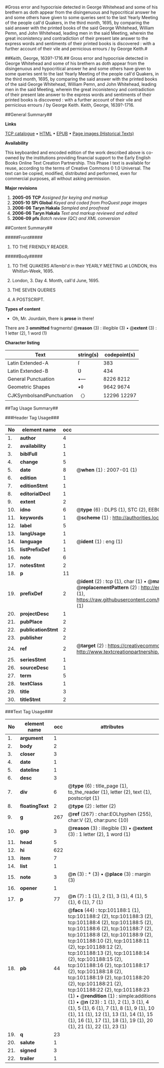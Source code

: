 #Gross error and hypocrisie detected in George Whitehead and some of his brethern as doth appear from the disingenuous and hypocritical answer he and some others have given to some queries sent to the last Yearly Meeting of the people call'd Quakers, in the third month, 1695, by comparing the said answer with the printed books of the said George Whitehead, William Pemn, and John Whitehead, leading men in the said Meeting, wherein the great inconistency and contradiction of their present late answer to the express words and sentiments of their printed books is discovered : with a further account of their vile and pernicious errours / by George Keith.#

##Keith, George, 1639?-1716.##
Gross error and hypocrisie detected in George Whitehead and some of his brethern as doth appear from the disingenuous and hypocritical answer he and some others have given to some queries sent to the last Yearly Meeting of the people call'd Quakers, in the third month, 1695, by comparing the said answer with the printed books of the said George Whitehead, William Pemn, and John Whitehead, leading men in the said Meeting, wherein the great inconistency and contradiction of their present late answer to the express words and sentiments of their printed books is discovered : with a further account of their vile and pernicious errours / by George Keith.
Keith, George, 1639?-1716.

##General Summary##

**Links**

[TCP catalogue](http://www.ota.ox.ac.uk/tcp/)  • 
[HTML](http://tei.it.ox.ac.uk/tcp/Texts-HTML/free/A47/A47149.html)  • 
[EPUB](http://tei.it.ox.ac.uk/tcp/Texts-EPUB/free/A47/A47149.epub) • 
[Page images (Historical Texts)](https://data.historicaltexts.jisc.ac.uk/view?pubId=eebo-13672807e&pageId=eebo-13672807e-101188-1)

**Availability**

This keyboarded and encoded edition of the
	       work described above is co-owned by the institutions
	       providing financial support to the Early English Books
	       Online Text Creation Partnership. This Phase I text is
	       available for reuse, according to the terms of Creative
	       Commons 0 1.0 Universal. The text can be copied,
	       modified, distributed and performed, even for
	       commercial purposes, all without asking permission.

**Major revisions**

1. __2005-05__ __TCP__ *Assigned for keying and markup*
1. __2005-10__ __SPi Global__ *Keyed and coded from ProQuest page images*
1. __2006-06__ __Taryn Hakala__ *Sampled and proofread*
1. __2006-06__ __Taryn Hakala__ *Text and markup reviewed and edited*
1. __2006-09__ __pfs__ *Batch review (QC) and XML conversion*

##Content Summary##

#####Front#####

1. TO THE FRIENDLY READER.

#####Body#####

1. TO THE QUAKERS Aſſembl'd in their YEARLY MEETING at LONDON, this Whitſun-Week, 1695.

1. London, 3. Day 4. Month, call'd June, 1695.

1. THE SEVEN QUERIES

1. A POSTSCRIPT.

**Types of content**

  * Oh, Mr. Jourdain, there is **prose** in there!

There are 3 **ommitted** fragments! 
 @__reason__ (3) : illegible (3)  •  @__extent__ (3) : 1 letter (2), 1 word (1)

**Character listing**


|Text|string(s)|codepoint(s)|
|---|---|---|
|Latin Extended-A|ſ|383|
|Latin Extended-B|Ʋ|434|
|General Punctuation|•—|8226 8212|
|Geometric Shapes|▪◊|9642 9674|
|CJKSymbolsandPunctuation|〈〉|12296 12297|

##Tag Usage Summary##

###Header Tag Usage###

|No|element name|occ|attributes|
|---|---|---|---|
|1.|__author__|4||
|2.|__availability__|1||
|3.|__biblFull__|1||
|4.|__change__|5||
|5.|__date__|8| @__when__ (1) : 2007-01 (1)|
|6.|__edition__|1||
|7.|__editionStmt__|1||
|8.|__editorialDecl__|1||
|9.|__extent__|2||
|10.|__idno__|6| @__type__ (6) : DLPS (1), STC (2), EEBO-CITATION (1), OCLC (1), VID (1)|
|11.|__keywords__|1| @__scheme__ (1) : http://authorities.loc.gov/ (1)|
|12.|__label__|5||
|13.|__langUsage__|1||
|14.|__language__|1| @__ident__ (1) : eng (1)|
|15.|__listPrefixDef__|1||
|16.|__note__|6||
|17.|__notesStmt__|2||
|18.|__p__|11||
|19.|__prefixDef__|2| @__ident__ (2) : tcp (1), char (1)  •  @__matchPattern__ (2) : ([0-9\-]+):([0-9IVX]+) (1), (.+) (1)  •  @__replacementPattern__ (2) : http://eebo.chadwyck.com/downloadtiff?vid=$1&page=$2 (1), https://raw.githubusercontent.com/textcreationpartnership/Texts/master/tcpchars.xml#$1 (1)|
|20.|__projectDesc__|1||
|21.|__pubPlace__|2||
|22.|__publicationStmt__|2||
|23.|__publisher__|2||
|24.|__ref__|2| @__target__ (2) : https://creativecommons.org/publicdomain/zero/1.0/ (1), http://www.textcreationpartnership.org/docs/. (1)|
|25.|__seriesStmt__|1||
|26.|__sourceDesc__|1||
|27.|__term__|5||
|28.|__textClass__|1||
|29.|__title__|3||
|30.|__titleStmt__|2||


###Text Tag Usage###

|No|element name|occ|attributes|
|---|---|---|---|
|1.|__argument__|1||
|2.|__body__|2||
|3.|__closer__|3||
|4.|__date__|1||
|5.|__dateline__|1||
|6.|__desc__|3||
|7.|__div__|6| @__type__ (6) : title_page (1), to_the_reader (1), letter (2), text (1), postscript (1)|
|8.|__floatingText__|2| @__type__ (2) : letter (2)|
|9.|__g__|267| @__ref__ (267) : char:EOLhyphen (255), char:V (2), char:punc (10)|
|10.|__gap__|3| @__reason__ (3) : illegible (3)  •  @__extent__ (3) : 1 letter (2), 1 word (1)|
|11.|__head__|5||
|12.|__hi__|622||
|13.|__item__|7||
|14.|__list__|1||
|15.|__note__|3| @__n__ (3) : * (3)  •  @__place__ (3) : margin (3)|
|16.|__opener__|1||
|17.|__p__|77| @__n__ (7) : 1 (1), 2 (1), 3 (1), 4 (1), 5 (1), 6 (1), 7 (1)|
|18.|__pb__|44| @__facs__ (44) : tcp:101188:1 (1), tcp:101188:2 (2), tcp:101188:3 (2), tcp:101188:4 (2), tcp:101188:5 (2), tcp:101188:6 (2), tcp:101188:7 (2), tcp:101188:8 (2), tcp:101188:9 (2), tcp:101188:10 (2), tcp:101188:11 (2), tcp:101188:12 (2), tcp:101188:13 (2), tcp:101188:14 (2), tcp:101188:15 (2), tcp:101188:16 (2), tcp:101188:17 (2), tcp:101188:18 (2), tcp:101188:19 (2), tcp:101188:20 (2), tcp:101188:21 (2), tcp:101188:22 (2), tcp:101188:23 (1)  •  @__rendition__ (1) : simple:additions (1)  •  @__n__ (23) : 1 (1), 2 (1), 3 (1), 4 (1), 5 (1), 6 (1), 7 (1), 8 (1), 9 (1), 10 (1), 11 (1), 12 (1), 13 (1), 14 (1), 15 (1), 16 (1), 17 (1), 18 (1), 19 (1), 20 (1), 21 (1), 22 (1), 23 (1)|
|19.|__q__|23||
|20.|__salute__|1||
|21.|__signed__|3||
|22.|__trailer__|1||
